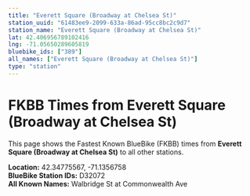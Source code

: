 ```yaml
---
title: "Everett Square (Broadway at Chelsea St)"
station_uuid: "61483ee9-2099-633a-86ad-95cc8bc2c9d7"
station_name: "Everett Square (Broadway at Chelsea St)"
lat: 42.406956789102416
lng: -71.05650289605819
bluebike_ids: ["389"]
all_names: ["Everett Square (Broadway at Chelsea St)"]
type: "station"
---
```


# FKBB Times from Everett Square (Broadway at Chelsea St)

This page shows the Fastest Known BlueBike (FKBB) times from **Everett Square (Broadway at Chelsea St)** to all other stations.

**Location:** 42.34775567, -71.1356758  
**BlueBike Station IDs:** D32072  
**All Known Names:** Walbridge St at Commonwealth Ave

